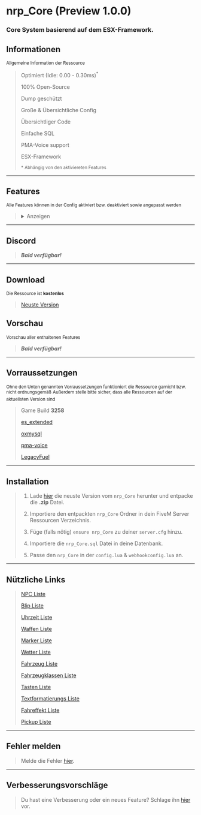 # nrp_Core (Preview 1.0.0)
### Core System basierend auf dem ESX-Framework.

## Informationen
<sup>Allgemeine Information der Ressource</sup>
> Optimiert (Idle: 0.00 - 0.30ms)<sup>*</sup>
> 
> 100% Open-Source
> 
> Dump geschützt
> 
> Große & Übersichtliche Config
> 
> Übersichtliger Code
>
> Einfache SQL
>
> PMA-Voice support
>
> ESX-Framework
> 
> <sup>* Abhängig von den aktiviereten Features</sup>

---
## Features
<sup>Alle Features können in der Config aktiviert bzw. deaktiviert sowie angepasst werden</sup>
> <details><summary>Anzeigen</summary>
> 
> - Debug
> - Headshot Oneshot
> - Kein Motorrad Kick
> - Taschenlampe bleibt bei Bewegung an
> - Ragdoll
> - Kein Fahrzeug umdrehen
> - Unbegrenzte Ausdauer
> - Unbegrenzt tauchen
> - Kein VDM
> - FPS
> - Händehoch
> - Motor
> - Sitzplatz wechseln
> - Keine NPCs
> - Pausemenu Text
> - HUD Farbe
> - Keine AFK-Kamera
> - ESX Animation
> - Mapclear
> - Discord Rich Presence
> - Fahrzeugverleih
> - PMA-Voice Sprachreichweite
> - Schutzweste
> - Medikit
> - Bandage
> - Aduty
> - ID
> - IDS
> - Einreise Text
> - Carry
> - Geiselnahme
> - Schnee
> - Mit Finger zeigen
> - Verbessertes schleichen
> - Keine Leben & Panzerungsanzeige
> - Kein Waffenrad
> - Tazereffekt
> - Driftmodus
> - Sperrzone
> - Unendlich Muniton
> - Kein Nachladen
> - Magazin
> - Leben und Panzerung speichern
> - Reperaturkasten
> - Waschlappen
> - Blips
> - Keine Minimap zufuß
> - Streamermodus
> - Kabelbinder & Schere
> - Kein Driveby
> - Ped
> - Safezone
> - Schneebälle
> - Halloween
> - Wetter
> - Hinfallen beim Springen
> - Im Kofferraum verstecken
> - Waffenanimation
> - Brille, Helme & Hüte fallen nicht
> - Fahrzeug schieben
> - PMA-Voice nicht verbunden UI
> - Kein Helm auf Motorrad
> - Outfit kopieren
> - Uhrzeit
> - Gehstock
> - Routen
> - LKW Minijob
> - Glückskekse
> - Selbstmord
> - Tempomat
> - Keine Fahrzeugbelohnungen
> - Friedliche NPCs
> - NPC Fahrzeuge abschließen
> - Keine Regeneration
> - NPC Fahrzeug Kennzeichen
> - Cayo Perico
> - Moneykill
> - Kill Benachrichtigung
> - Handysteuer
> - Kein Waffenschlag
> - Kampfunfähigkeit
> - Job Fahrzeuge
> - Job Waffen
> - Spieler beigetreten Logs
> - Spieler verlassen Logs
> - Chat Logs
> - Ressource gestartet Logs
> - Ressource gestoppt Logs
> - txAdmin Spieler gekickt Logs
> - txAdmin Spieler verwarnt Logs
> - txAdmin Spieler gebannt Logs
> - txAdmin Ankündigung Logs
> - txAdmin Config geändert Logs
> - txAdmin Spieler geheilt Logs
> - txAdmin Server herunterfahren Logs
> - txAdmin Direktnachricht Logs
> - Keine Pickups
> - Easteregg
> - Easteregg V2
> - Spieler
> - Ping
> - Fahrzeuge
> - Koordinaten
> - Weihnachtsbäume
> - Kein Autoaim
> - Map Name
> - Game Typ
> - Blinker
> - Echtzeit
> - Kein Angriff Gehstiel
> - Carlock
> - Doorlock
> - Jointransition
> - Fahrzeugname
> - Panicbutton
> - Bartwuchs
> - Skinfix
> - Kaputte Fahrzeuge entfernen
</details>

---
## Discord
> ***Bald verfügbar!***

---
## Download
<sup>Die Ressource ist **kostenlos**</sup>
> [Neuste Version](https://github.com/NuriRP/nrp_Core/releases/latest)

## Vorschau
<sup>Vorschau aller enthaltenen Features</sup>
> ***Bald verfügbar!***

---
## Vorraussetzungen
<sup>Ohne den Unten genannten Vorraussetzungen funktioniert die Ressource garnicht bzw. nicht ordnungsgemäß</sup>
<sup>Außerdem stelle bitte sicher, dass alle Ressourcen auf der aktuellsten Version sind</sup>
> Game Build **3258**
>
> [es_extended](https://github.com/esx-framework/esx_core)
>
> [oxmysql](https://github.com/overextended/oxmysql)
>
> [pma-voice](https://github.com/AvarianKnight/pma-voice)
>
> [LegacyFuel](https://github.com/InZidiuZ/LegacyFuel)

---
## Installation
> 1. Lade [hier](https://github.com/NuriRP/nrp_Core/releases/latest) die neuste Version vom `nrp_Core` herunter und entpacke die **.zip** Datei.
>
> 2. Importiere den entpackten `nrp_Core` Ordner in dein FiveM Server Ressourcen Verzeichnis.
>
> 3. Füge (falls nötig) `ensure nrp_Core` zu deiner `server.cfg` hinzu.
>
> 4. Importiere die `nrp_Core.sql` Datei in deine Datenbank.
>
> 5. Passe den `nrp_Core` in der `config.lua` & `webhookconfig.lua` an.

---
## Nützliche Links
> [NPC Liste](https://wiki.rage.mp/index.php?title=Peds)
>
> [Blip Liste](https://docs.fivem.net/docs/game-references/blips/)
>
> [Uhrzeit Liste](https://docs.fivem.net/natives/?_0xE679E3E06E363892)
>
> [Waffen Liste](https://wiki.rage.mp/index.php?title=Weapons)
>
> [Marker Liste](https://docs.fivem.net/docs/game-references/markers/)
>
> [Wetter Liste](https://docs.fivem.net/natives/?_0x29B487C359E19889)
>
> [Fahrzeug Liste](https://docs.fivem.net/docs/game-references/vehicle-models/)
>
> [Fahrzeugklassen Liste](https://docs.fivem.net/natives/?_0x29439776AAA00A62)
>
> [Tasten Liste](https://docs.fivem.net/docs/game-references/controls/)
>
> [Textformatierungs Liste](https://docs.fivem.net/docs/game-references/text-formatting/)
>
> [Fahreffekt Liste](https://docs.fivem.net/natives/?_0xC429DCEEB339E129)
>
> [Pickup Liste](https://altv.stuyk.com/docs/articles/tables/weapon-pickups.html)

---
## Fehler melden
> Melde die Fehler [hier](https://github.com/NuriRP/nrp_Core/issues).

---
## Verbesserungsvorschläge
> Du hast eine Verbesserung oder ein neues Feature? Schlage ihn [hier](https://github.com/NuriRP/nrp_Core/pulls) vor.
